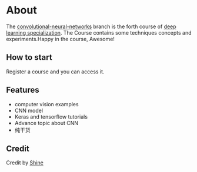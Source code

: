 About
==========
The [convolutional-neural-networks](https://www.coursera.org/learn/convolutional-neural-networks/home/welcome) branch is the forth course of  [deep learning specialization](https://www.coursera.org/specializations/deep-learning). The Course contains some techniques concepts and experiments.Happy in the course, Awesome!  

How to start
--------------------------
Register a course and you can access it.

Features
------------------
- computer vision examples
- CNN model
- Keras and tensorflow tutorials
- Advance topic about CNN
- 纯干货

Credit
-----------
Credit by [Shine](http://github.com/rh01)
